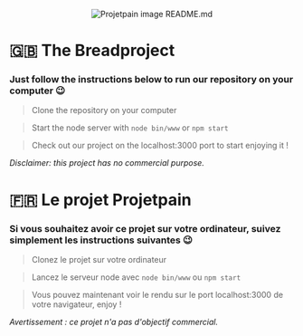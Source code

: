<p align="center"><img src="http://www.frugalfarmwife.com/wp-content/uploads/2017/04/Gf-sandwich-bread-200x200.jpg" alt="Projetpain image README.md")</p>

# 🇬🇧 The Breadproject

### Just follow the instructions below to run our repository on your computer 😉

> Clone the repository on your computer

> Start the node server with ```node bin/www``` or ```npm start```

> Check out our project on the localhost:3000 port to start enjoying it ! 

*Disclaimer: this project has no commercial purpose.*

# 🇫🇷 Le projet Projetpain

### Si vous souhaitez avoir ce projet sur votre ordinateur, suivez simplement les instructions suivantes 😉

> Clonez le projet sur votre ordinateur

> Lancez le serveur node avec ```node bin/www``` ou ```npm start```

> Vous pouvez maintenant voir le rendu sur le port localhost:3000 de votre navigateur, enjoy !

*Avertissement : ce projet n'a pas d'objectif commercial.*
